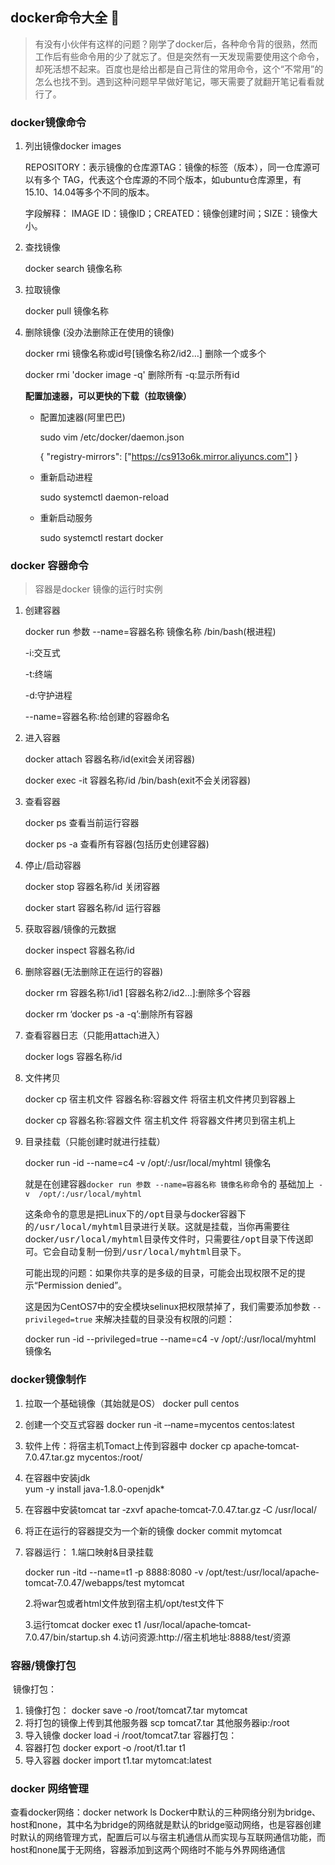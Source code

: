 ## docker命令大全  :page_facing_up:

> 有没有小伙伴有这样的问题？刚学了docker后，各种命令背的很熟，然而工作后有些命令用的少了就忘了。但是突然有一天发现需要使用这个命令，却死活想不起来。百度也是给出都是自己背住的常用命令，这个“不常用”的怎么也找不到。遇到这种问题早早做好笔记，哪天需要了就翻开笔记看看就行了。



### docker镜像命令



1. 列出镜像docker images

   REPOSITORY：表示镜像的仓库源TAG：镜像的标签（版本），同一仓库源可以有多个 TAG，代表这个仓库源的不同个版本，如ubuntu仓库源里，有15.10、14.04等多个不同的版本。

   字段解释： IMAGE ID：镜像ID；CREATED：镜像创建时间；SIZE：镜像大小。

   

2. 查找镜像

    docker search 镜像名称

    

3. 拉取镜像

   docker pull 镜像名称

   

4. 删除镜像 (没办法删除正在使用的镜像)

   docker rmi 镜像名称或id号[镜像名称2/id2…] 删除一个或多个

   docker rmi 'docker image -q' 删除所有  -q:显示所有id    

   

   **配置加速器，可以更快的下载（拉取镜像）**

   - 配置加速器(阿里巴巴)

     sudo vim /etc/docker/daemon.json

     { "registry-mirrors": ["https://cs913o6k.mirror.aliyuncs.com"]  }

   - 重新启动进程

     sudo systemctl daemon-reload

   - 重新启动服务

     sudo systemctl restart docker
     
     

### docker 容器命令

> 容器是docker 镜像的运行时实例



1. 创建容器 

   docker run 参数 --name=容器名称 镜像名称 /bin/bash(根进程)

   -i:交互式

   -t:终端

   -d:守护进程

   --name=容器名称:给创建的容器命名

   

2. 进入容器 

   docker attach 容器名称/id(exit会关闭容器)

   docker exec -it 容器名称/id /bin/bash(exit不会关闭容器)

   

3. 查看容器

   docker ps 查看当前运行容器

   docker ps -a 查看所有容器(包括历史创建容器)

   

4. 停止/启动容器

   docker stop 容器名称/id 关闭容器

   docker start 容器名称/id 运行容器

   

5. 获取容器/镜像的元数据

   docker inspect 容器名称/id

   

6. 删除容器(无法删除正在运行的容器)

   docker rm 容器名称1/id1 [容器名称2/id2…]:删除多个容器

   docker rm ‘docker ps -a -q’:删除所有容器

   

7. 查看容器日志（只能用attach进入）

   docker logs 容器名称/id

   

8. 文件拷贝

   docker cp 宿主机文件 容器名称:容器文件  将宿主机文件拷贝到容器上

   docker cp 容器名称:容器文件 宿主机文件 将容器文件拷贝到宿主机上

   

9. 目录挂载（只能创建时就进行挂载）

   

   docker  run  -id  --name=c4  -v  /opt/:/usr/local/myhtml  镜像名

   

   就是在创建容器`docker run 参数 --name=容器名称 镜像名称`命令的 基础加上` -v  /opt/:/usr/local/myhtml`

   

   这条命令的意思是把Linux下的<kbd>/opt目录</kbd>与docker容器下的<kbd>/usr/local/myhtml</kbd>目录进行关联。这就是挂载，当你再需要往docker<kbd>/usr/local/myhtml</kbd>目录传文件时，只需要往<kbd>/opt目录</kbd>下传送即可。它会自动复制一份到<kbd>/usr/local/myhtml</kbd>目录下。

   

   可能出现的问题：如果你共享的是多级的目录，可能会出现权限不足的提示“Permission denied”。

   这是因为CentOS7中的安全模块selinux把权限禁掉了，我们需要添加参数 `--privileged=true` 来解决挂载的目录没有权限的问题：

   

   docker  run  -id  --privileged=true  --name=c4  -v  /opt/:/usr/local/myhtml 镜像名

### docker镜像制作

1. 拉取一个基础镜像（其始就是OS）
   docker pull centos

2. 创建一个交互式容器
   docker run ‐it ‐‐name=mycentos centos:latest

3. 软件上传：将宿主机Tomact上传到容器中
   docker cp apache‐tomcat‐7.0.47.tar.gz mycentos:/root/

4. 在容器中安装jdk  
   yum -y install java-1.8.0-openjdk*

5. 在容器中安装tomcat
   tar ‐zxvf apache‐tomcat‐7.0.47.tar.gz ‐C /usr/local/

6. 将正在运行的容器提交为一个新的镜像
   docker commit  mytomcat

7. 容器运行：
   1.端口映射&目录挂载

   docker run -itd --name=t1 ‐p 8888:8080 -v  /opt/test:/usr/local/apache‐tomcat‐7.0.47/webapps/test mytomcat

   2.将war包或者html文件放到宿主机/opt/test文件下

   3.运行tomcat
   docker exec t1 /usr/local/apache‐tomcat‐7.0.47/bin/startup.sh
   4.访问资源:http://宿主机地址:8888/test/资源

### 容器/镜像打包
​	镜像打包： 

1.	镜像打包：
docker save ‐o /root/tomcat7.tar mytomcat
2.	将打包的镜像上传到其他服务器
scp tomcat7.tar 其他服务器ip:/root
3.	导入镜像
docker load ‐i /root/tomcat7.tar
容器打包：
1.	容器打包
docker export ‐o /root/t1.tar t1
2.	导入容器
docker import t1.tar mytomcat:latest

### docker 网络管理

查看docker网络：docker network ls
Docker中默认的三种网络分别为bridge、host和none，其中名为bridge的网络就是默认的bridge驱动网络，也是容器创建时默认的网络管理方式，配置后可以与宿主机通信从而实现与互联网通信功能，而host和none属于无网络，容器添加到这两个网络时不能与外界网络通信